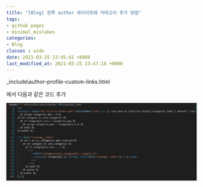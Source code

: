 ```yaml
---
title: "[Blog] 왼쪽 author 레이아웃에 카테고리 추가 방법"
tags:
- github pages
- minimal_mistakes
categories:
- Blog
classes : wide
date: 2021-03-25 23:45:41 +0900
last_modified_at: 2021-03-25 23:47:18 +0900
---
```


\_include\author-profile-custom-links.html

에서 다음과 같은 코드 추가


![categories](/assets/image/posts_image/post_sidebar_categories/author-profile-custom-links.png)

